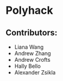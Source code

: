 # Polyhack
## Contributors:
* Liana Wang
* Andrew Zhang
* Andrew Crofts
* Hally Bello
* Alexander Zsikla

